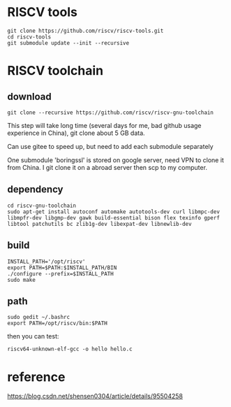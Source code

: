 # RISCV tools

    git clone https://github.com/riscv/riscv-tools.git  
    cd riscv-tools  
    git submodule update --init --recursive

# RISCV toolchain

## download

    git clone --recursive https://github.com/riscv/riscv-gnu-toolchain

This step will take long time (several days for me, bad github usage experience in China), git clone about 5 GB data.

Can use gitee to speed up, but need to add each submodule separately

One submodule 'boringssl' is stored on google server, need VPN to clone it from China. I git clone it on a abroad server then scp to my computer.

## dependency

    cd riscv-gnu-toolchain
    sudo apt-get install autoconf automake autotools-dev curl libmpc-dev libmpfr-dev libgmp-dev gawk build-essential bison flex texinfo gperf libtool patchutils bc zlib1g-dev libexpat-dev libnewlib-dev

## build

    INSTALL_PATH='/opt/riscv'
    export PATH=$PATH:$INSTALL_PATH/BIN
    ./configure --prefix=$INSTALL_PATH
    sudo make

## path

    sudo gedit ~/.bashrc
    export PATH=/opt/riscv/bin:$PATH

then you can test:

    riscv64-unknown-elf-gcc -o hello hello.c

# reference

https://blog.csdn.net/shensen0304/article/details/95504258

